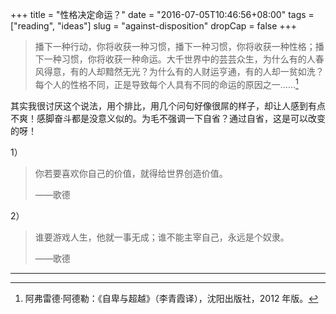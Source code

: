 +++
title = "性格决定命运？"
date = "2016-07-05T10:46:56+08:00"
tags = ["reading", "ideas"]
slug = "against-disposition"
dropCap = false
+++

> 播下一种行动，你将收获一种习惯，播下一种习惯，你将收获一种性格；播下一种习惯，你将收获一种命运。大千世界中的芸芸众生，为什么有的人春风得意，有的人却黯然无光？为什么有的人财运亨通，有的人却一贫如洗？每个人的性格不同，正是导致每个人具有不同的命运的原因之一……[^1]

其实我很讨厌这个说法，用个排比，用几个问句好像很屌的样子，却让人感到有点不爽！感脚奋斗都是没意义似的。为毛不强调一下自省？通过自省，这是可以改变的呀！

1）

> 你若要喜欢你自己的价值，就得给世界创造价值。
>
> ——歌德

2）

> 谁要游戏人生，他就一事无成；谁不能主宰自己，永远是个奴隶。
>
> ——歌德

---

[^1]: 阿弗雷德·阿德勒：《自卑与超越》（李青霞译），沈阳出版社，2012 年版。
